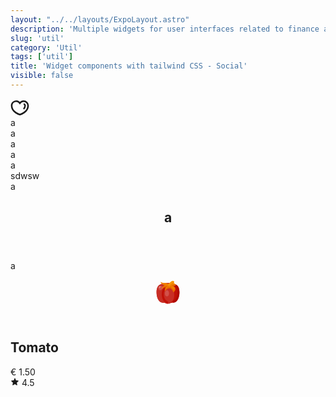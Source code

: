 ```yaml
---
layout: "../../layouts/ExpoLayout.astro"
description: 'Multiple widgets for user interfaces related to finance and economics'
slug: 'util'
category: 'Util'
tags: ['util']
title: 'Widget components with tailwind CSS - Social'
visible: false
---
```


<article class="border shadow-sm break-inside overflow-hidden relative flex flex-col gap-2 rounded-xl text-sm mb-3 p-3 bg-white dark:bg-gray-950 dark:text-white dark:border-gray-900" data-filter="">
  <svg data-icon="heart" xmlns="http://www.w3.org/2000/svg" viewBox="0 0 24 24" stroke-width="2" width="30" height="30" class="text-rose-600">
    <path fill="none" stroke="currentColor" d="M16.77,3.41A5.73,5.73,0,0,0,12,6,5.73,5.73,0,0,0,1.5,9.14C1.5,17.73,12,20.59,12,20.59S22.5,17.73,22.5,9.14A5.72,5.72,0,0,0,16.77,3.41Z"></path>
    <path fill="none" stroke="currentColor" d="M16.77,7.23a1.9,1.9,0,0,1,1.91,1.91,6.25,6.25,0,0,1-1.95,4.43"></path>
  </svg>
</article>



<section class="grid grid-cols-2 gap-3 mb-3">
  <article class="border shadow-sm break-inside overflow-hidden relative flex flex-col gap-2 rounded-xl text-sm p-3 bg-white dark:bg-gray-950 dark:text-white dark:border-gray-900" data-filter="">
    a
  </article>
  <article class="border shadow-sm break-inside overflow-hidden relative flex flex-col gap-2 rounded-xl text-sm p-3 bg-white dark:bg-gray-950 dark:text-white dark:border-gray-900" data-filter="">
    a
  </article>
</section>



<article class="shadow-sm break-inside rounded p-[2px] mb-3 text-sm bg-gradient-to-r from-pink-500 via-rose-500 to-yellow-500 ark:bg-gray-950 dark:text-white dark:border-gray-900" data-filter="">
	<div class="rounded w-full p-3 bg-white dark:bg-gray-950">
		a
	</div>
</article>

<article class="shadow-sm break-inside rounded p-[2px] mb-3 text-sm bg-gradient-to-r from-indigo-500 via-blue-500 to-emerald-500 ark:bg-gray-950 dark:text-white dark:border-gray-900" data-filter="">
	<div class="rounded w-full p-3 bg-white dark:bg-gray-950">
		a
	</div>
</article>

<article class="shadow-sm break-inside rounded p-[2px] mb-3 text-sm bg-gradient-to-r from-rose-500 via-amber-500 to-green-500 ark:bg-gray-950 dark:text-white dark:border-gray-900" data-filter="">
	<div class="rounded w-full p-3 bg-white dark:bg-gray-950">
		a
	</div>
</article>

<article class="shadow-sm break-inside rounded p-[1px] mb-3 text-sm bg-gradient-to-r from-rose-500 via-amber-500 to-green-500 ark:bg-gray-950 dark:text-white dark:border-gray-900" data-filter="">
	<div class="p-3 rounded w-full bg-white dark:bg-gray-950">
		sdwsw
	</div>
</article>


<article class="border shadow-sm break-inside overflow-hidden relative flex gap-2 rounded-xl text-sm mb-3 p-3 bg-gradient-to-tr from-green-100 to-amber-50 dark:from-green-500/10 dark:to-amber-500/10 dark:border-gray-900 dark:text-white" data-filter="social">
  <div class="absolute w-14 h-14 bg-gradient-to-tr from-rose-600 to-indigo-500 rounded-full top-2 left-1/2 blur-3xl"></div>
  a
</article>


<article class="border break-inside overflow-hidden relative flex flex-col gap-2 rounded text-sm mb-3 p-3 bg-gray-100 dark:bg-gray-950 dark:text-white dark:border-gray-900" data-filter="">
  <header>
    <h2 class="text-lg font-semibold">a</h2>
  </header>
  <section>
    <p class="text-sm">a</p>
  </section>
</article>


<section class="grid grid-cols-2 gap-3 mb-3">
  <article class="break-inside border overflow-hidden relative flex flex-col gap-2 rounded-lg text-sm p-3 bg-gray-100 dark:bg-gray-950 dark:text-white dark:border-gray-900" data-filter="">
    <header class="flex justify-center">
      <svg width="40" height="40" xmlns="http://www.w3.org/2000/svg" viewBox="0 0 512 512"><g id="Tomato"><path d="M149.33333,469.33333c64,0,64,21.33334,106.66667,21.33334s42.66667-21.33334,106.66667-21.33334c85.33333,0,128-106.66666,128-213.33333S448,85.33333,362.66667,85.33333C298.66667,85.33333,320,64,256,64S213.33333,85.33333,149.33333,85.33333c-85.33333,0-128,64-128,170.66667S64,469.33333,149.33333,469.33333Z" style="fill:#c11107"/><path d="M384,320c0-149.33333-42.66667-256-128-256-64,0-42.66667,21.33333-106.66667,21.33333-85.33333,0-128,64-128,170.66667S64,469.33333,149.33333,469.33333c64,0,64,21.33334,106.66667,21.33334C256,490.66667,384,469.33333,384,320Z" style="fill:#c82e25"/><ellipse cx="106.66667" cy="170.66667" rx="48.26898" ry="36.20174" transform="translate(-89.43761 125.41183) rotate(-45)" style="fill:#d2514a"/><ellipse cx="85.33333" cy="149.33333" rx="26.19041" ry="14.96574" transform="translate(-80.60106 104.0785) rotate(-45)" style="fill:#de807a"/><path d="M251.8125,490.25C250.58333,490,128,463.58333,128,298.66667c0-139.58334,93.15625-187.77084,97.125-189.75l19.08333,38.16666c-2.875,1.47917-73.54166,39.39584-73.54166,151.58334,0,128.85416,86.02083,148.97916,89.67708,149.77083Z" style="fill:#c11107"/><path d="M362.66667,469.33333V426.66667C418.09375,426.66667,448,338.72917,448,256c0-128-64.22917-128-85.33333-128V85.33333c47.80208,0,128,22.16667,128,170.66667C490.66667,358.75,450.61458,469.33333,362.66667,469.33333Z" style="fill:#af0a00"/><path d="M362.66667,128l53.24349-14.1237S405.33333,64,341.33333,64,256,85.33333,256,85.33333,234.66667,64,192,64s-64,0-85.33333-21.33333c0,0,0,64,85.33333,64,0,0-64,42.66666-64,85.33333,0,0,42.66667-42.66667,85.33333-42.66667C192,170.66667,192,197.67448,192,234.66667c0,0,41.5625-62.36849,106.66667-64,40.6875,22.44791,64,58.23958,64,85.33333,0,0,42.66666-21.33333,42.66666-64S362.66667,128,362.66667,128Z" style="fill:#ef7f00"/><path d="M156.6875,169.3125,145.125,151.39583C169.16667,135.875,192.11458,128,213.33333,128h25.75v21.33333h-25.75C196.53125,149.33333,176.94792,156.25,156.6875,169.3125Z" style="fill:#e76400"/><path d="M364.84375,256.375l-4.39583-15.9375c-7.15625-25.95833-30.83334-52.6875-61.78125-69.77083H298.625c-38.85417.95833-69.25,23.33333-87.90625,41.9375l-15.0625-15.125c21.40625-21.33334,56.5625-47,102.47917-48.14584l5.79166-.125L308.96875,152c29.95833,16.52083,53.51042,40.4375,65.78125,66.125,5.21875-6.97917,9.25-15.75,9.25-26.125h21.33333c0,25.35417-15.10416,43.25-27.78125,53.8125Z" style="fill:#e76400"/><rect x="331.72504" y="105.04856" width="71.227" height="21.34038" transform="translate(-17.39683 98.19375) rotate(-14.87737)" style="fill:#e76400"/><circle cx="288" cy="138.66667" r="32" style="fill:#e76400"/><path d="M256,122.04172v.00005a27.29157,27.29157,0,0,0,27.29157,27.29156h0a27.28737,27.28737,0,0,0,22.71863-12.19959c8.15315-12.16364,44.42863-52.33953,66.15976-66.37153A26.479,26.479,0,0,0,384,48.44821v0a27.11483,27.11483,0,0,0-27.11483-27.11484h0a54.41546,54.41546,0,0,0-31.63254,10.02388C314.122,39.27162,277.84918,73.206,265.69067,90.4937A54.87029,54.87029,0,0,0,256,122.04172Z" style="fill:#f59707"/><path d="M283.29167,149.33333A27.32489,27.32489,0,0,1,256,122.04167h21.33333c0,5.27083,7.88542,7.8125,10.96875,3.20833,8.79167-13.10417,47.14584-56.16667,72.29167-72.39583l11.5625,17.91666c-21.61458,13.95834-58.01042,54.25-66.14583,66.35417A27.34259,27.34259,0,0,1,283.29167,149.33333Z" style="fill:#ef7f00"/><ellipse cx="234.66667" cy="277.33333" rx="42.66667" ry="64" style="fill:#d2514a"/></g></svg>
    </header>
    <section>
      <h2 class="font-medium">Tomato</h2>
      <div class="flex items-center gap-1 justify-between w-full mt-2">
        <span class="font-medium"> &euro; 1.50 </span>
        <div class="flex items-center gap-1 text-amber-500">
          <svg width="14" height="14" fill="currentColor" viewBox="0 0 20 20" xmlns="http://www.w3.org/2000/svg" aria-hidden="true">
            <path clip-rule="evenodd" fill-rule="evenodd" d="M10.868 2.884c-.321-.772-1.415-.772-1.736 0l-1.83 4.401-4.753.381c-.833.067-1.171 1.107-.536 1.651l3.62 3.102-1.106 4.637c-.194.813.691 1.456 1.405 1.02L10 15.591l4.069 2.485c.713.436 1.598-.207 1.404-1.02l-1.106-4.637 3.62-3.102c.635-.544.297-1.584-.536-1.65l-4.752-.382-1.831-4.401Z"></path>
          </svg>
          <span class="text-xs mt-0.5 font-medium text-black dark:text-gray-300">4.5</span>
        </div>
      </div>
    </section>
  </article>

</section>
